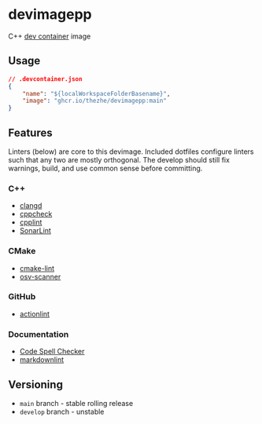 # devimagepp

C++ [dev container](https://marketplace.visualstudio.com/items?itemName=ms-vscode-remote.remote-containers) image

## Usage

```json
// .devcontainer.json
{
    "name": "${localWorkspaceFolderBasename}",
    "image": "ghcr.io/thezhe/devimagepp:main"
}
```

## Features

Linters (below) are core to this devimage. Included dotfiles configure linters such that any two are mostly orthogonal. The develop should still fix warnings, build, and use common sense before committing.

### C++

- [clangd](https://marketplace.visualstudio.com/items?itemName=llvm-vs-code-extensions.vscode-clangd)
- [cppcheck](https://cppcheck.sourceforge.io/)
- [cpplint](https://github.com/cpplint/cpplint)
- [SonarLint](https://marketplace.visualstudio.com/items?itemName=SonarSource.sonarlint-vscode)

### CMake

- [cmake-lint](https://github.com/cheshirekow/cmake_format)
- [osv-scanner](https://google.github.io/osv-scanner/)

### GitHub

- [actionlint](https://github.com/rhysd/actionlint)

### Documentation

- [Code Spell Checker](https://marketplace.visualstudio.com/items?itemName=streetsidesoftware.code-spell-checker)
- [markdownlint](https://marketplace.visualstudio.com/items?itemName=DavidAnson.vscode-markdownlint)


## Versioning

- `main` branch - stable rolling release
- `develop` branch - unstable
